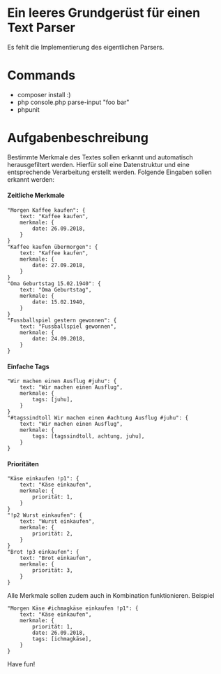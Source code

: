 Ein leeres Grundgerüst für einen Text Parser
========================

Es fehlt die Implementierung des eigentlichen Parsers.

Commands
===

- composer install :) 
- php console.php parse-input "foo bar"
- phpunit

Aufgabenbeschreibung
===

Bestimmte Merkmale des Textes sollen erkannt und automatisch herausgefiltert werden.
Hierfür soll eine Datenstruktur und eine entsprechende Verarbeitung erstellt werden.
Folgende Eingaben sollen erkannt werden:

#### Zeitliche Merkmale
```
"Morgen Kaffee kaufen": {
    text: "Kaffee kaufen",
    merkmale: {
        date: 26.09.2018,
    }
}
"Kaffee kaufen übermorgen": {
    text: "Kaffee kaufen",
    merkmale: {
        date: 27.09.2018,
    }
}
"Oma Geburtstag 15.02.1940": {
    text: "Oma Geburtstag",
    merkmale: {
        date: 15.02.1940,
    }
}
"Fussballspiel gestern gewonnen": {
    text: "Fussballspiel gewonnen",
    merkmale: {
        date: 24.09.2018,
    }
}
```
#### Einfache Tags
```
"Wir machen einen Ausflug #juhu": {
    text: "Wir machen einen Ausflug",
    merkmale: {
        tags: [juhu],
    }
}
"#tagssindtoll Wir machen einen #achtung Ausflug #juhu": {
    text: "Wir machen einen Ausflug",
    merkmale: {
        tags: [tagssindtoll, achtung, juhu],
    }
}
```

#### Prioritäten
```
"Käse einkaufen !p1": {
    text: "Käse einkaufen",
    merkmale: {
        priorität: 1,
    }
}
"!p2 Wurst einkaufen": {
    text: "Wurst einkaufen",
    merkmale: {
        priorität: 2,
    }
}
"Brot !p3 einkaufen": {
    text: "Brot einkaufen",
    merkmale: {
        priorität: 3,
    }
}
```

Alle Merkmale sollen zudem auch in Kombination funktionieren. Beispiel

```
"Morgen Käse #ichmagkäse einkaufen !p1": {
    text: "Käse einkaufen",
    merkmale: {
        priorität: 1,
        date: 26.09.2018,
        tags: [ichmagkäse],
    }
}
```

Have fun!
